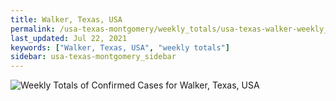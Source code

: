 ```yaml
---
title: Walker, Texas, USA
permalink: /usa-texas-montgomery/weekly_totals/usa-texas-walker-weekly_totals.html
last_updated: Jul 22, 2021
keywords: ["Walker, Texas, USA", "weekly totals"]
sidebar: usa-texas-montgomery_sidebar
---
```


![Weekly Totals of Confirmed Cases for Walker, Texas, USA](/covid_tracker/images/graphs/usa-texas-walker-weekly_totals_graph.png)
